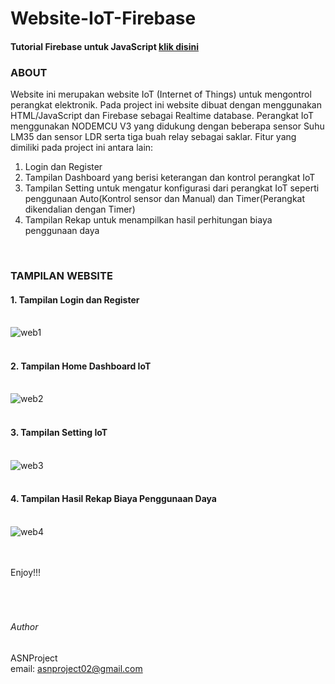 # Website-IoT-Firebase

#### Tutorial Firebase untuk JavaScript [klik disini](https://github.com/ASNProject/Firebase-JavaScript.git)<br/>
### ABOUT<br/>
Website ini merupakan website IoT (Internet of Things) untuk mengontrol perangkat elektronik. Pada project ini website dibuat dengan menggunakan HTML/JavaScript dan Firebase sebagai Realtime database. Perangkat IoT menggunakan NODEMCU V3 yang didukung dengan beberapa sensor Suhu LM35 dan sensor LDR serta tiga buah relay sebagai saklar. Fitur yang dimiliki pada project ini antara lain:<br/>
1. Login dan Register<br/>
2. Tampilan Dashboard yang berisi keterangan dan kontrol perangkat IoT<br/>
3. Tampilan Setting untuk mengatur konfigurasi dari perangkat IoT seperti penggunaan Auto(Kontrol sensor dan Manual) dan Timer(Perangkat dikendalian dengan Timer)<br/>
4. Tampilan Rekap untuk menampilkan hasil perhitungan biaya penggunaan daya<br/>
<br/>

### TAMPILAN WEBSITE<br/>
#### 1. Tampilan Login dan Register<br/><br/>
![web1](https://user-images.githubusercontent.com/49858542/138451412-75b755d4-8c35-4140-95ce-248c9d28d21b.JPG)<br/><br/>
#### 2. Tampilan Home Dashboard IoT<br/><br/>
![web2](https://user-images.githubusercontent.com/49858542/138451416-f3abf799-bf19-4b93-8df5-bff8f3055b7f.JPG)<br/><br/>
#### 3. Tampilan Setting IoT<br/><br/>
![web3](https://user-images.githubusercontent.com/49858542/138451418-bd8fd724-0bc3-42cb-949b-e499a255d70d.JPG)<br/><br/>
#### 4. Tampilan Hasil Rekap Biaya Penggunaan Daya<br/><br/>
![web4](https://user-images.githubusercontent.com/49858542/138451422-912f90e6-8350-49e9-9528-f52ddff6f539.JPG)<br/><br/>

<br />
Enjoy!!!
<br />
<br />
<br />
<br />

###### Author

ASNProject<br />
email: asnproject02@gmail.com
